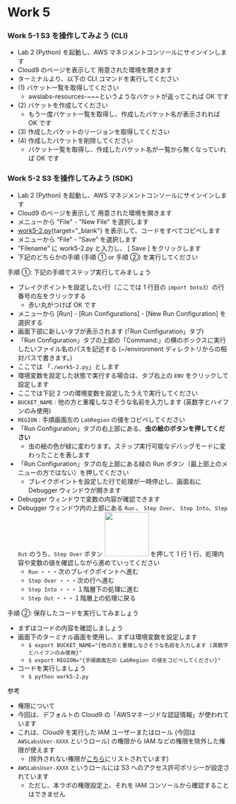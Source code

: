 # Work 5

### Work 5-1 S3 を操作してみよう (CLI)
- Lab 2 (Python) を起動し、AWS マネジメントコンソールにサインインします
- Cloud9 のページを表示して 用意された環境を開きます
- ターミナルより、以下の CLI コマンドを実行してください
- (1) バケット一覧を取得してください
  - awslabs-resources-~~~というようなバケットが返ってこれば OK です
- (2) バケットを作成してください
  - もう一度バケット一覧を取得し、作成したバケット名が表示されれば OK です
- (3) 作成したバケットのリージョンを取得してください
- (4) 作成したバケットを削除してください
  - バケット一覧を取得し、作成したバケット名が一覧から無くなっていれば OK です

### Work 5-2 S3 を操作してみよう (SDK)
- Lab 2 (Python) を起動し、AWS マネジメントコンソールにサインインします
- Cloud9 のページを表示して 用意された環境を開きます  
- メニューから "File" - "New File" を選択します
- [work5-2.py](https://github.com/katsuomi/aws-training/blob/master/DEV/work5/work5-2.py){target="\_blank"} を表示して、コードをすべてコピペします
- メニューから “File” - “Save” を選択します
- "Filename" に work5-2.py と入力し、 [ Save ] をクリックします
- 下記のどちらかの手順 (手順 ① or 手順 ②) を実行してください

手順 ①: 下記の手順でステップ実行してみましょう

- ブレイクポイントを設定したい行（ここでは 1 行目の `import boto3`）の行番号の左をクリックする
  - 赤い丸がつけば OK です
- メニューから \[Run\] - \[Run Configurations\] - \[New Run Configuration\] を選択する
- 画面下部に新しいタブが表示されます (「Run Configuration」タブ)
- 「Run Configuration」タブの上部の「Command:」の横のボックスに実行したいファイル名のパスを記述する (~/environment ディレクトリからの相対パスで書きます。)  
- ここでは 「`./work5-2.py`」とします
- 環境変数を設定した状態で実行する場合は、タブ右上の `ENV` をクリックして設定します
- ここでは下記 2 つの環境変数を設定したうえで実行してください
- `BUCKET_NAME` : 他の方と重複しなさそうな名前を入力します (英数字とハイフンのみ使用)
- `REGION` : 手順画面左の `LabRegion` の値をコピペしてください
- 「Run Configuration」タブの右上部にある、**虫の絵のボタンを押してください**
  - 虫の絵の色が緑に変わります。ステップ実行可能なデバッグモードに変わったことを表します
- 「Run Configuration」タブの左上部にある緑の Run ボタン（最上部上のメニューの方ではない）を押してください
  - ブレイクポイントを設定した行で処理が一時停止し、画面右に Debugger ウィンドウが開きます
- Debugger ウィンドウで変数の内容が確認できます
- Debugger ウィンドウ内の上部にある `Run` 、 `Step Over`、 `Step Into`、`Step Out` のうち、`Step Over` ボタン <img src="https://d5yrxafrnlf73.cloudfront.net/training/step-over.png" width= "100px" /> を押して 1 行 1 行、処理内容や変数の値を確認しながら進めていってください 
  - `Run` ・・・次のブレイクポイントへ進む  
  - `Step Over` ・・・次の行へ進む  
  - `Step Into` ・・・１階層下の処理に進む  
  - `Step Out` ・・・１階層上の処理に戻る

手順 ②: 保存したコードを実行してみましょう

- まずはコードの内容を確認しましょう
- 画面下のターミナル画面を使用し、まずは環境変数を設定します
  - ```$ export BUCKET_NAME="{他の方と重複しなさそうな名前を入力します (英数字とハイフンのみ使用}"```
  - ```$ export REGION="{手順画面左の LabRegion の値をコピペしてください}"```
- コードを実行しましょう
  - ```$ python work5-2.py```
    
参考
  - 権限について  
  - 今回は、デフォルトの Cloud9 の「AWSマネージドな認証情報」が使われています
  - これは、Cloud9 を実行した IAM ユーザーまたはロール (今回は `AWSLabsUser-XXXX` というロール) の権限から IAM などの権限を除外した権限が使えます
    - (除外されない権限が[こちら](https://docs.aws.amazon.com/ja_jp/cloud9/latest/user-guide/security-iam.html#auth-and-access-control-temporary-managed-credentials-supported)にリストされています)
  - `AWSLabsUser-XXXX` というロールには S3 へのアクセス許可ポリシーが設定されています
    - ただし、本ラボの権限設定上、それを IAM コンソールから確認することはできません
